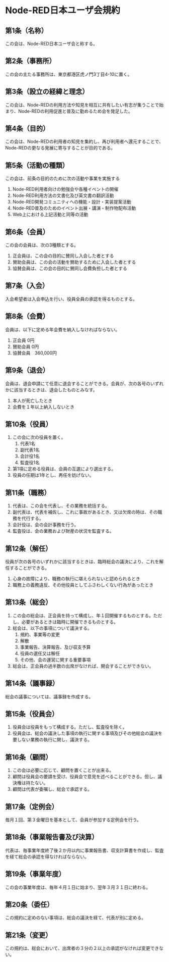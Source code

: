 # Node-RED日本ユーザ会規約

## 第1条（名称）

この会は、Node-RED日本ユーザ会と称する。

## 第2条（事務所）

この会の主たる事務所は、東京都港区虎ノ門3丁目4-10に置く。

## 第3条（設立の経緯と理念）

この会は、Node-REDの利用方法や知見を相互に共有したい有志が集うことで始まり、Node-REDの利用促進と普及に勤めるため会を発足した。

## 第4条（目的）

この会は、Node-REDの利用者の知見を集約し、再び利用者へ還元することで、Node-REDの更なる発展に寄与することが目的である。

## 第5条（活動の種類）

この会は、前条の目的のために次の活動や事業を実施する

1. Node-RED利用者向けの勉強会や各種イベントの開催
1. Node-RED利用方法の文書化及び英文書の翻訳活動
1. Node-RED開発コミュニティへの機能・設計・実装提案活動
1. Node-RED普及のためのイベント出展・講演・制作物配布活動
1. Web上における上記活動と同等の活動

## 第6条（会員）

この会の会員は、次の3種類とする。

1. 正会員は、この会の目的に賛同し入会した者とする
1. 賛助会員は、この会の活動を賛助するために入会した者とする
1. 協賛会員は、この会の目的に賛同し会費負担した者とする

## 第7条（入会）

入会希望者は入会申込を行い、役員全員の承認を得るものとする。

## 第8条（会費）

会員は、以下に定める年会費を納入しなければならない。

1. 正会員 0円
1. 賛助会員 0円
1. 協賛会員　360,000円

## 第9条（退会）

会員は、退会申請にて任意に退会することができる。会員が、次の各号のいずれかに該当するときは、退会したものとみなす。

1. 本人が死亡したとき
1. 会費を１年以上納入しないとき

## 第10条（役員）

1. この会に次の役員を置く。
    1. 代表1名
    1. 副代表1名
    1. 会計役1名
    1. 監査役1名
1. 第1項に定める役員は、会員の互選により選出する。
1. 役員の任期は1年とし、再任を妨げない。

## 第11条（職務）

1. 代表は、この会を代表し、その業務を統括する。
1. 副代表は、代表を補佐し、これに事故があるとき、又は欠席の時は、その職務を代行する。
1. 会計役は、会の会計事務を行う。
1. 監査役は、会の業務および財産の状況を監査する。

## 第12条（解任）

役員が次の各号のいずれかに該当するときは、臨時総会の議決により、これを解任することができる。

1. 心身の故障により、職務の執行に堪えられないと認められるとき
1. 職務上の義務違反、その他役員としてふさわしくない行為があったとき

## 第13条（総会）

1. この会の総会は、正会員を持って構成し、年１回開催するものとする。ただし、必要があるときは臨時に開催できるものとする。
1. 総会は、以下の事項について議決する。
    1. 規約、事業等の変更
    1. 解散
    1. 事業報告、決算報告、及び収支予算
    1. 役員の選任又は解任
    1. その他、会の運営に関する重要事項
1. 総会は、正会員の過半数の出席がなければ、開会することができない。

## 第14条（議事録）

総会の議事については、議事録を作成する。

## 第15条（役員会）

1. 役員会は役員をもって構成する。ただし、監査役を除く。
1. 役員会は、総会の議決した事項の執行に関する事項及びその他総会の議決を要しない業務の執行に関し、議決する。

## 第16条（顧問）

1. この会は必要に応じて、顧問を置くことが出来る。
1. 顧問は役員会の要請を受け、役員会で意見を述べることができる。但し、議決権は持たない。
1. 顧問は代表が委嘱し、総会で承認する。

## 第17条（定例会）

毎月１回、第３金曜日を基本として、会員が参加する定例会を行う。

## 第18条（事業報告書及び決算）

代表は、毎事業年度終了後２か月以内に事業報告書、収支計算書を作成し、監査を経て総会の承認を得なければならない。

## 第19条（事業年度）

この会の事業年度は、毎年４月１日に始まり、翌年３月３１日に終わる。

## 第20条（委任）

この規約に定めのない事項は、総会の議決を経て、代表が別に定める。

## 第21条（変更）

この規約は、総会において、出席者の３分の２以上の承認がなければ変更できない。

